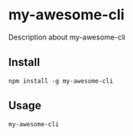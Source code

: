 # my-awesome-cli

Description about my-awesome-cli

## Install

```
npm install -g my-awesome-cli
```

## Usage

```
my-awesome-cli
```
